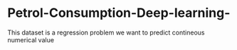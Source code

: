 # Petrol-Consumption-Deep-learning-
This dataset is a regression problem we want to predict contineous numerical  value 
